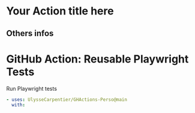 # Your Action title here

## Others infos

<!-- start branding -->
<!-- end branding -->
<!-- start title -->

# GitHub Action: Reusable Playwright Tests

<!-- end title -->
<!-- start badges -->
<!-- end badges -->

<!-- start description -->

Run Playwright tests

<!-- end description -->
<!-- start contents -->
<!-- end contents -->
<!-- start usage -->

```yaml
- uses: UlysseCarpentier/GHActions-Perso@main
  with:
```

<!-- end usage -->
<!-- start inputs -->
<!-- end inputs -->
<!-- start outputs -->
<!-- end outputs -->
<!-- start [.github/ghadocs/examples/] -->
<!-- end [.github/ghadocs/examples/] -->
